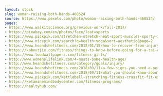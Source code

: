 ```yaml
---
layout: stock
slug: woman-raising-both-hands-460524
source: https://www.pexels.com/photo/woman-raising-both-hands-460524/
pages:
- https://www.walkitscience.org/previous-work/fall-2017/
- https://pixabay.com/en/photos/face/?cat=sports
- https://www.pickpik.com/stretchen-stretch-heat-sport-muscles-sporty-146440
- https://www.nicepik.com/search?q=health+yoga&sort=aesthetic&page=2
- https://www.heandshefitness.com/2018/01/15/how-to-recover-from-injury-faster/
- https://kaboutjie.com/fitness/things-to-know-before-going-for-a-tai-chi-class/
- https://www.loudwallpapers.com/fitness-girls/
- http://www.womenslifelink.com/4-musts-bone-health-age/
- http://www.heandshefitness.com/category/goals/injury/
- https://www.heandshefitness.com/2018/09/11/a-few-signs-you-need-a-personal-injury-lawyer/
- https://www.heandshefitness.com/2018/09/11/what-you-should-know-about-truck-accidents/
- https://www.pickpik.com/kettlebell-stretching-fitness-crossfit-fit-exercise-94512
- https://ketaminemindbodycenter.com/fitness-programs/
- https://healtyhub.com/
---
```

